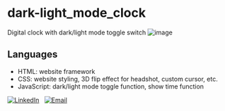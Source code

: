 # dark-light_mode_clock
Digital clock with dark/light mode toggle switch
![image](https://github.com/kayleyvu/dark-light_mode_clock/assets/136641247/5307d3f4-ea3d-4d65-b46d-9f1f5e234872)

## Languages 
* HTML: website framework
* CSS: website styling, 3D flip effect for headshot, custom cursor, etc.
* JavaScript: dark/light mode toggle function, show time function

[![LinkedIn](https://img.shields.io/badge/LinkedIn-0077b5)](https://www.linkedin.com/in/kayley-vu/)
&nbsp;
[![Email](https://img.shields.io/badge/kayleytvu@gmail.com-red)](mailto:kayleytvu@gmail.com)
